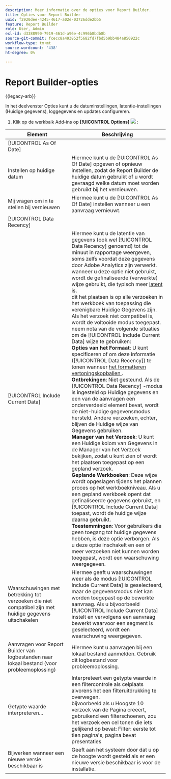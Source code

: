 ```yaml
---
description: Meer informatie over de opties voor Report Builder.
title: Opties voor Report Builder
uuid: f2920dee-4245-4617-a02e-03726dde2bb5
feature: Report Builder
role: User, Admin
exl-id: d3388990-7919-461d-a96e-4c996b8bdb8b
source-git-commit: fcecc8a493852f5682fd7fbd5b9bb484a850922c
workflow-type: tm+mt
source-wordcount: '438'
ht-degree: 0%

---
```


# Report Builder-opties

{{legacy-arb}}

In het deelvenster Opties kunt u de datuminstellingen, latentie-instellingen (Huidige gegevens), loggegevens en updates configureren.

1. Klik op de werkbalk Add-ins op **[!UICONTROL Options]** ![ ](https://spectrum.adobe.com/static/icons/workflow_18/Smock_Settings_18_N.svg) :

| Element | Beschrijving |
|--- |--- |
| [!UICONTROL As Of Date] |  |
| Instellen op huidige datum | Hiermee kunt u de [!UICONTROL As Of Date] opgeven of opnieuw instellen, zodat de Report Builder de huidige datum gebruikt of u wordt gevraagd welke datum moet worden gebruikt bij het vernieuwen. |
| Mij vragen om in te stellen bij vernieuwen | Hiermee kunt u de [!UICONTROL As Of Date] instellen wanneer u een aanvraag vernieuwt. |
| [!UICONTROL Data Recency] |  |
| [!UICONTROL Include Current Data] | Hiermee kunt u de latentie van gegevens (ook wel [!UICONTROL Data Recency] genoemd) tot de minuut in rapportage weergeven, soms zelfs voordat deze gegevens door Adobe Analytics zijn verwerkt.<br> wanneer u deze optie niet gebruikt, wordt de gefinaliseerde (verwerkte) wijze gebruikt, die typisch meer [ latent ](https://experienceleague.adobe.com/docs/analytics/analyze/reports-analytics/current-data.html?lang=nl-NL) is.<br> dit het plaatsen is op alle verzoeken in het werkboek van toepassing die verenigbare Huidige Gegevens zijn. Als het verzoek niet compatibel is, wordt de voltooide modus toegepast.<br> neem nota van de volgende situaties om de [!UICONTROL Include Current Data] wijze te gebruiken:<br>**Opties van het Formaat**: U kunt specificeren of om deze informatie ([!UICONTROL Data Recency]) te tonen wanneer [ het formatteren vertoningskopballen ](/help/analyze/legacy-report-builder/layout/t-format-display-headers.md).<br>**Ontbrekingen**: Niet gesteund. Als de [!UICONTROL Data Recency] -modus is ingesteld op Huidige gegevens en een van de aanvragen een onderverdeeld element bevat, wordt de niet-huidige gegevensmodus hersteld. Andere verzoeken, echter, blijven de Huidige wijze van Gegevens gebruiken.<br>**Manager van het Verzoek**: U kunt een Huidige kolom van Gegevens in de Manager van het Verzoek bekijken, zodat u kunt zien of wordt het plaatsen toegepast op een gepland verzoek.<br>**Geplande Werkboeken**: Deze wijze wordt opgeslagen tijdens het plannen proces op het werkboekniveau. Als u een gepland werkboek opent dat gefinaliseerde gegevens gebruikt, en [!UICONTROL Include Current Data] toepast, wordt de huidige wijze daarna gebruikt.<br>**Toestemmingen**: Voor gebruikers die geen toegang tot huidige gegevens hebben, is deze optie verborgen.  Als u deze optie inschakelt en een of meer verzoeken niet kunnen worden toegepast, wordt een waarschuwing weergegeven. |
| Waarschuwingen met betrekking tot verzoeken die niet compatibel zijn met huidige gegevens uitschakelen | Hiermee geeft u waarschuwingen weer als de modus [!UICONTROL Include Current Data] is geselecteerd, maar de gegevensmodus niet kan worden toegepast op de bewerkte aanvraag.  Als u bijvoorbeeld [!UICONTROL Include Current Data] instelt en vervolgens een aanvraag bewerkt waarvoor een segment is geselecteerd, wordt een waarschuwing weergegeven. |
| Aanvragen voor Report Builder van logbestanden naar lokaal bestand (voor probleemoplossing) | Hiermee kunt u aanvragen bij een lokaal bestand aanmelden. Gebruik dit logbestand voor probleemoplossing. |
| Getypte waarde interpreteren... | Interpreteert een getypte waarde in een filtercontrole als celplaats alvorens het een filteruitdrukking te overwegen.<br> bijvoorbeeld als u Hoogste 10 verzoek van de Pagina creeert, gebruikend een filterschoenen, zou het verzoek een cel tonen die iets gelijkend op bevat:   Filter: eerste tot tien pagina&#39;s, pagina bevat presentaties |
| Bijwerken wanneer een nieuwe versie beschikbaar is | Geeft aan het systeem door dat u op de hoogte wordt gesteld als er een nieuwe versie beschikbaar is voor de installatie. |
